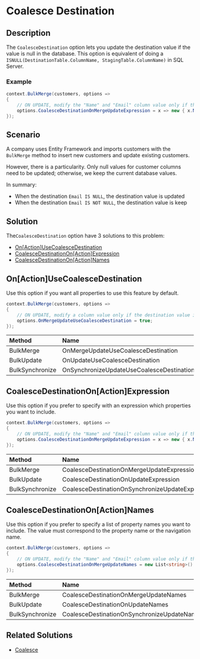 # Coalesce Destination

## Description

The `CoalesceDestination` option lets you update the destination value if the value is null in the database. This option is equivalent of doing a `ISNULL(DestinationTable.ColumnName, StagingTable.ColumnName)` in SQL Server.

### Example

```csharp
context.BulkMerge(customers, options => 
{
	// ON UPDATE, modify the "Name" and "Email" column value only if the destination value is not null
	options.CoalesceDestinationOnMergeUpdateExpression = x => new { x.Name, x.Email };
});
```

## Scenario

A company uses Entity Framework and imports customers with the `BulkMerge` method to insert new customers and update existing customers.

However, there is a particularity. Only null values for customer columns need to be updated; otherwise, we keep the current database values.

In summary:

- When the destination `Email IS NULL`, the destination value is updated
- When the destination `Email IS NOT NULL`, the destination value is keep

## Solution

The`CoalesceDestination` option have 3 solutions to this problem:

- [On[Action]UseCoalesceDestination](#onactionusecoalescedestination)
- [CoalesceDestinationOn[Action]Expression](#coalescedestinationonactionexpression)
- [CoalesceDestinationOn[Action]Names](#coalescedestinationonactionnames)

## On[Action]UseCoalesceDestination

Use this option if you want all properties to use this feature by default.

```csharp		
context.BulkMerge(customers, options => 
{
	// ON UPDATE, modify a column value only if the destination value is not null 
	options.OnMergeUpdateUseCoalesceDestination = true;
});
```

| Method 		  | Name                                       		 | Try it |
|:----------------|:-------------------------------------------------|--------|
| BulkMerge 	  | OnMergeUpdateUseCoalesceDestination 			 | [Fiddle](https://dotnetfiddle.net/QKbtqe) |
| BulkUpdate 	  | OnUpdateUseCoalesceDestination  	   		 	 | [Fiddle](https://dotnetfiddle.net/yyygQl) |
| BulkSynchronize | OnSynchronizeUpdateUseCoalesceDestination		 | [Fiddle](https://dotnetfiddle.net/0UV1zX) |

## CoalesceDestinationOn[Action]Expression

Use this option if you prefer to specify with an expression which properties you want to include.

```csharp
context.BulkMerge(customers, options => 
{
	// ON UPDATE, modify the "Name" and "Email" column value only if the destination value is not null
	options.CoalesceDestinationOnMergeUpdateExpression = x => new { x.Name, x.Email };
});
```

| Method 		  | Name                                       		 | Try it |
|:----------------|:-------------------------------------------------|--------|
| BulkMerge 	  | CoalesceDestinationOnMergeUpdateExpression 		 | [Fiddle](https://dotnetfiddle.net/RMw9fq) |
| BulkUpdate 	  | CoalesceDestinationOnUpdateExpression  	   		 | [Fiddle](https://dotnetfiddle.net/1jfmno) |
| BulkSynchronize | CoalesceDestinationOnSynchronizeUpdateExpression | [Fiddle](https://dotnetfiddle.net/Hacmqr) |

## CoalesceDestinationOn[Action]Names

Use this option if you prefer to specify a list of property names you want to include. The value must correspond to the property name or the navigation name.

```csharp
context.BulkMerge(customers, options => 
{				
	// ON UPDATE, modify the "Name" and "Email" column value only if the destination value is not null
	options.CoalesceDestinationOnMergeUpdateNames = new List<string>() { nameof(Customer.Name), nameof(Customer.Email) };
});
```

| Method 		  | Name                                       		 | Try it |
|:----------------|:-------------------------------------------------|--------|
| BulkMerge 	  | CoalesceDestinationOnMergeUpdateNames 			 | [Fiddle](https://dotnetfiddle.net/AppZ13) |
| BulkUpdate 	  | CoalesceDestinationOnUpdateNames	   			 | [Fiddle](https://dotnetfiddle.net/rBhOY1) |
| BulkSynchronize | CoalesceDestinationOnSynchronizeUpdateNames	   	 | [Fiddle](https://dotnetfiddle.net/AUII0Q) |

## Related Solutions

- [Coalesce](doc-v2/coalesce.md)